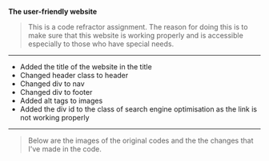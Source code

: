 **The user-friendly website**

>This is a code refractor assignment. The reason for doing this is to make sure that this website is working properly and is accessible especially to those who have special needs.
---
- Added the title of the website in the title
- Changed header class to header
- Changed div to nav
- Changed div to footer
- Added alt tags to images  
- Added the div id to the class of search engine optimisation as the link is not working properly
---
   >Below are the images of the original codes and the the changes that I've made in the code.